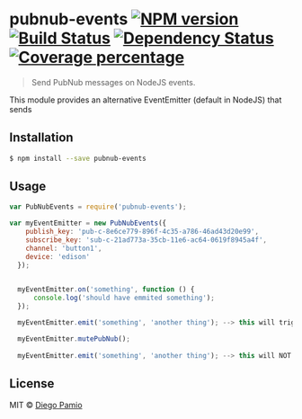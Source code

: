 # pubnub-events [![NPM version][npm-image]][npm-url] [![Build Status][travis-image]][travis-url] [![Dependency Status][daviddm-image]][daviddm-url] [![Coverage percentage][coveralls-image]][coveralls-url]
> Send PubNub messages on NodeJS events.

This module provides an alternative EventEmitter (default in NodeJS) that sends

## Installation

```sh
$ npm install --save pubnub-events
```

## Usage

```js
var PubNubEvents = require('pubnub-events');

var myEventEmitter = new PubNubEvents({
    publish_key: 'pub-c-8e6ce779-896f-4c35-a786-46ad43d20e99',
    subscribe_key: 'sub-c-21ad773a-35cb-11e6-ac64-0619f8945a4f',
    channel: 'button1',
    device: 'edison'
  });
  

  myEventEmitter.on('something', function () {
      console.log('should have emmited something');
  });

  myEventEmitter.emit('something', 'another thing'); --> this will trigger the pubnub event

  myEventEmitter.mutePubNub();
  
  myEventEmitter.emit('something', 'another thing'); --> this will NOT trigger the pubnub event

```
## License

MIT © [Diego Pamio](http://github.com/diegopamio)


[npm-image]: https://badge.fury.io/js/pubnub-events.svg
[npm-url]: https://npmjs.org/package/pubnub-events
[travis-image]: https://travis-ci.org/diegopamio/pubnub-events.svg?branch=master
[travis-url]: https://travis-ci.org/diegopamio/pubnub-events
[daviddm-image]: https://david-dm.org/diegopamio/pubnub-events.svg?theme=shields.io
[daviddm-url]: https://david-dm.org/diegopamio/pubnub-events
[coveralls-image]: https://coveralls.io/repos/diegopamio/pubnub-events/badge.svg
[coveralls-url]: https://coveralls.io/r/diegopamio/pubnub-events

